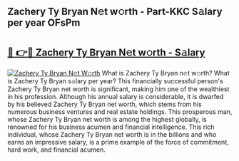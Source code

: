 ## Zachery Ty Bryan N𝚎t w𝚘rth - Part-KKC S𝚊lary per year OFsPm

# <h2><a href="http://gc1cwaf.nevu.top/?p=Zachery+Ty+Bryan">🔗 👉🔴 Zachery Ty Bryan N𝚎t w𝚘rth - S𝚊lary</a></h2>

[![Zachery Ty Bryan N𝚎t W𝚘rth](https://i.imgur.com/Oavwk0R.jpeg)](http://gc1cwaf.nevu.top/?p=Zachery+Ty+Bryan)
What is Zachery Ty Bryan n𝚎t w𝚘rth? What is Zachery Ty Bryan s𝚊lary per year?
This financially successful person's Zachery Ty Bryan net worth is significant, making him one of the wealthiest in his profession. Although his annual salary is considerable, it is dwarfed by his believed Zachery Ty Bryan net worth, which stems from his numerous business ventures and real estate holdings. This prosperous man, whose Zachery Ty Bryan net worth is among the highest globally, is renowned for his business acumen and financial intelligence. This rich individual, whose Zachery Ty Bryan net worth is in the billions and who earns an impressive salary, is a prime example of the force of commitment, hard work, and financial acumen.

